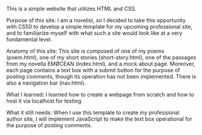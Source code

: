 This is a simple website that utilizes HTML and CSS.

Purpose of this site:
I am a novelist, so I decided to take this opportunity with CS50 to develop a simple template for my upcoming professional site, and to familiarize myself with what such a site would look like at a very fundamental level. 

Anatomy of this site:
This site is composed of one of my poems (poem.html), one of my short stories (short-story.html), one of the passages from my novella EMØCEAN (index.html), and a mock about page. Moreover, each page contains a text box with a submit button for the purpose of posting comments, though its operation has not been implemented. There is also a navigation bar (nav.html).

What I learned:
I learned how to create a webpage from scratch and how to host it via localhost for testing.

What it still needs:
When I use this template to create my professional author site, I will implement JavaScript to make the text box operational for the purpose of posting comments.